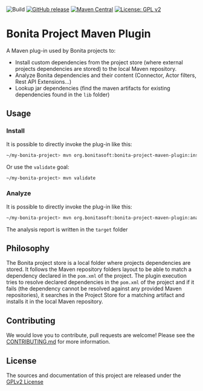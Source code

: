 ![Build](https://github.com/bonitasoft/bonita-project-maven-plugin/workflows/workflow-build/badge.svg)
[![GitHub release](https://img.shields.io/github/v/release/bonitasoft/bonita-project-maven-plugin?color=blue&label=Release)](https://github.com/bonitasoft/bonita-project-maven-plugin/releases)
[![Maven Central](https://img.shields.io/maven-central/v/org.bonitasoft/bonita-project-maven-plugin.svg?label=Maven%20Central&color=orange)](https://search.maven.org/search?q=g:%22org.bonitasoft%22%20AND%20a:%22bonita-project-maven-plugin%22)
[![License: GPL v2](https://img.shields.io/badge/License-GPL%20v2-yellow.svg)](https://www.gnu.org/licenses/old-licenses/gpl-2.0.en.html)

# Bonita Project Maven Plugin

A Maven plug-in used by Bonita projects to: 
* Install custom dependencies from the project store (where external projects dependencies are stored) to the local Maven repository.
* Analyze Bonita dependencies and their content (Connector, Actor filters, Rest API Extensions...)
* Lookup jar dependencies (find the maven artifacts for existing dependencies found in the `lib` folder)

## Usage

### Install

It is possible to directly invoke the plug-in like this:  
```sh
~/my-bonita-project> mvn org.bonitasoft:bonita-project-maven-plugin:install
```

Or use the `validate` goal:
```sh
~/my-bonita-project> mvn validate
```

### Analyze

It is possible to directly invoke the plug-in like this:  
```sh
~/my-bonita-project> mvn org.bonitasoft:bonita-project-maven-plugin:analyze
```
The  analysis report is written in the `target` folder


## Philosophy

The Bonita project store is a local folder where projects dependencies are stored. It follows the Maven repository folders layout to be able to match a dependency declared in the `pom.xml` of the project. The plugin execution tries to resolve declared dependencies in the `pom.xml` of the project and if it fails (the dependency cannot be resolved against any provided Maven repositories), it searches in the Project Store for a matching artifact and installs it in the local Maven repository.

## Contributing

We would love you to contribute, pull requests are welcome! Please see the [CONTRIBUTING.md](CONTRIBUTING.md) for more information.

## License

The sources and documentation of this project are released under the [GPLv2 License](LICENSE)
